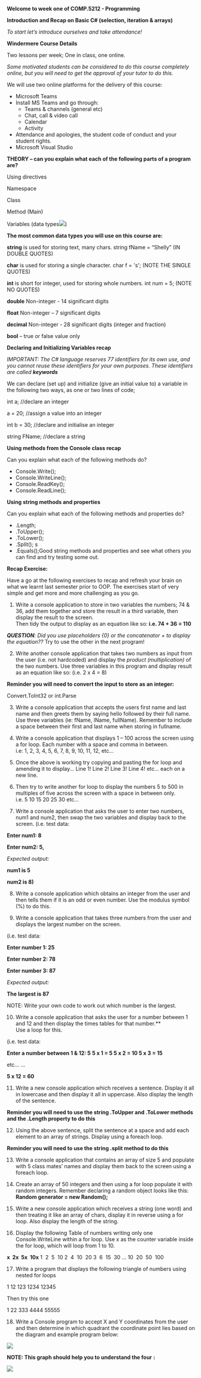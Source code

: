﻿
**Welcome to week one of COMP.5212 - Programming**

**Introduction and Recap on Basic C# (selection, iteration & arrays)**

*To start let’s introduce ourselves and take attendance!*

**Windermere Course Details**

Two lessons per week; One in class, one online.

*Some motivated students can be considered to do this course completely online, 
but you will need to get the approval of your tutor to do this.*

We will use two online platforms for the delivery of this course:

- Microsoft Teams
- Install MS Teams and go through:
  - Teams & channels (general etc)
  - Chat, call & video call
  - Calendar
  - Activity
- Attendance and apologies, the student code of conduct and your student rights.
- Microsoft Visual Studio


**THEORY – can you explain what each of the following parts of a program are?**

Using directives

Namespace

Class

Method (Main) 

Variables (data types![](Aspose.Words.d12615f0-85f6-49b5-8e1f-95bf70882bc3.001.png)) 


**The most common data types you will use on this course are:**

**string** is used for storing text, many chars. string fName = “Shelly” (IN DOUBLE QUOTES)

**char** is used for storing a single character. char f = 's'; (NOTE THE SINGLE QUOTES)

**int** is short for integer, used for storing whole numbers. int num = 5; (NOTE NO QUOTES)


**double** Non-integer - 14 significant digits

**float** Non-integer – 7 significant digits

**decimal** Non-integer - 28 significant digits (integer and fraction)

**bool** – true or false value only

**Declaring and Initializing Variables recap**

*IMPORTANT:  The C# language reserves 77 identifiers for its own use, and you cannot reuse these identifiers for your own purposes. These identifiers are called **keywords***

We can declare (set up) and initialize (give an initial value to) a variable in the following two ways, as one or two lines of code;

int a; //declare an integer

a = 20; //assign a value into an integer

int b = 30; //declare and initialise an integer

string FName; //declare a string


**Using methods from the Console class recap**

Can you explain what each of the following methods do?

- Console.Write(); 
- Console.WriteLine(); 
- Console.ReadKey(); 
- Console.ReadLine(); 

**Using string methods and properties**

Can you explain what each of the following methods and properties do?

- .Length; 
- .ToUpper(); 
- .ToLower(); 
- .Split(); s 
- .Equals();Good string methods and properties and see what others you can find and try testing some out.

**Recap Exercise:**

Have a go at the following exercises to recap and refresh your brain on what we learnt last semester prior to OOP.  The exercises start of very simple and get more and more challenging as you go.

1. Write a console application to store in two variables the numbers; 
   74 & 36, add them together and store the result in a third variable, then display the result to the screen.  
   Then tidy the output to display as an equation like so: 
   **i.e. 74 + 36 = 110**

***QUESTION**:  Did you use placeholders {0} or the concatenator + to display the equation??*  Try to use the other in the next program!

2. Write another console application that takes two numbers as input from the user (i.e. not hardcoded) and display the *product (multiplication)* of the two numbers.  Use three variables in this program and display result as an equation like so:
   (i.e. 2 x 4 = 8)

**Reminder you will need to convert the input to store as an integer:**

Convert.ToInt32 or int.Parse

3. Write a console application that accepts the users first name and last name and then greets them by saying hello followed by their full name.  Use three variables (ie:  fName, lName, fullName).  Remember to include a space between their first and last name when storing in fullname.

4. Write a console application that displays 1 – 100 across the screen using a for loop.  Each number with a space and comma in between.  
   i.e:  1, 2, 3, 4, 5, 6, 7, 8, 9, 10, 11, 12, etc…

5. Once the above is working try copying and pasting the for loop and amending it to display…
   Line 1! 
   Line 2! 
   Line 3! 
   Line 4! etc… each on a new line.

6. Then try to write another for loop to display the numbers 5 to 500 in multiples of five across the screen with a space in between only.  
   i.e. 5 10 15 20 25 30 etc…

7. Write a console application that asks the user to enter two numbers, num1 and num2, then swap the two variables and display back to the screen.
   (i.e.  test data:

**Enter num1: 8** 

**Enter num2: 5,** 

*Expected output:*

**num1 is 5**

**num2 is 8)**


8. Write a console application which obtains an integer from the user and then tells them if it is an odd or even number.  Use the modulus symbol (%) to do this.

9. Write a console application that takes three numbers from the user and displays the largest number on the screen.

(i.e.  test data:

**Enter number 1:  25**

**Enter number 2:  78**

**Enter number 3:  87**

*Expected output:*

**The largest is 87**

NOTE:  Write your own code to work out which number is the largest.

10. Write a console application that asks the user for a number between 1 and 12 and then display the times tables for that number.**  
   Use a loop for this.  

(i.e.  test data:

**Enter a number between 1 & 12:  5**
**5 x 1 = 5
5 x 2 = 10 
5 x 3 = 15** 

etc…
…


**5 x 12 = 60**


11. Write a new console application which receives a sentence.  Display it all in lowercase and then display it all in uppercase.  Also display the length of the sentence.

**Reminder you will need to use the string .ToUpper and .ToLower  methods and the .Length property to do this**

12. Using the above sentence, split the sentence at a space and add each element to an array of strings.  Display using a foreach loop.

**Reminder you will need to use the string .split method to do this**


13. Write a console application that contains an array of size 5 and populate with 5 class mates’ names and display them back to the screen using a foreach loop.  

14. Create an array of 50 integers and then using a for loop populate it with random integers.  Remember declaring a random object looks like this:  **Random generator = new Random();**



15. Write a new console application which receives a string (one word) and then treating it like an array of chars, display it in reverse using a for loop.  Also display the length of the string.


16. Display the following Table of numbers writing only one Console.WriteLine within a for loop.  Use x as the counter variable inside the for loop, which will loop from 1 to 10.

**x&nbsp;&nbsp;2x&nbsp;&nbsp;5x&nbsp;&nbsp;10x**
1&nbsp;&nbsp;2&nbsp;&nbsp;5&nbsp;&nbsp;10
2&nbsp;&nbsp;4&nbsp;&nbsp;10&nbsp;&nbsp;20
3&nbsp;&nbsp;6&nbsp;&nbsp;15&nbsp;&nbsp;30
…
10&nbsp;&nbsp;20&nbsp;&nbsp;50&nbsp;&nbsp;100






17. Write a program that displays the following triangle of numbers using nested for loops

1
12
123
1234
12345

Then try this one

1
22
333
4444
55555

18. Write a Console program to accept X and Y coordinates from the user and then determine in which quadrant the coordinate point lies based on the diagram and example program below:

![](Aspose.Words.d12615f0-85f6-49b5-8e1f-95bf70882bc3.002.png)

**NOTE:  This graph should help you to understand the four** 	**:**

![](Aspose.Words.d12615f0-85f6-49b5-8e1f-95bf70882bc3.003.png)

